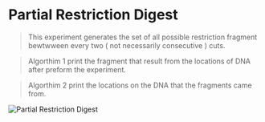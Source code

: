 # Partial Restriction Digest
> This experiment generates the set of all possible restriction fragment bewtwween every two ( not necessarily consecutive ) cuts.

> Algorthim 1 print the fragment that result from the locations of DNA after preform the experiment.

> Algorthim 2 print the locations on the DNA that the fragments came from.

![Partial Restriction Digest](https://imgur.com/9hqqWuy.png)
